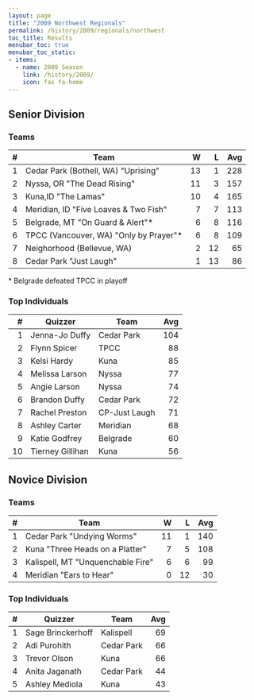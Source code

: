 ```yaml
---
layout: page
title: "2009 Northwest Regionals"
permalink: /history/2009/regionals/northwest
toc_title: Results
menubar_toc: true
menubar_toc_static:
- items:
  - name: 2009 Season
    link: /history/2009/
    icon: fas fa-home
---
```


## Senior Division

### Teams

|    # | Team                                   |    W |    L |  Avg |
| ---: | -------------------------------------- | ---: | ---: | ---: |
|    1 | Cedar Park (Bothell, WA) "Uprising"    |   13 |    1 |  228 |
|    2 | Nyssa, OR "The Dead Rising"            |   11 |    3 |  157 |
|    3 | Kuna,ID "The Lamas"                    |   10 |    4 |  165 |
|    4 | Meridian, ID "Five Loaves & Two Fish"  |    7 |    7 |  113 |
|    5 | Belgrade, MT "On Guard & Alert"*       |    6 |    8 |  116 |
|    6 | TPCC (Vancouver, WA) "Only by Prayer"* |    6 |    8 |  109 |
|    7 | Neighorhood (Bellevue, WA)             |    2 |   12 |   65 |
|    8 | Cedar Park "Just Laugh"                |    1 |   13 |   86 |

\* Belgrade defeated TPCC in playoff

### Top Individuals

|    # | Quizzer          | Team          |  Avg |
| ---: | ---------------- | ------------- | ---: |
|    1 | Jenna-Jo Duffy   | Cedar Park    |  104 |
|    2 | Flynn Spicer     | TPCC          |   88 |
|    3 | Kelsi Hardy      | Kuna          |   85 |
|    4 | Melissa Larson   | Nyssa         |   77 |
|    5 | Angie Larson     | Nyssa         |   74 |
|    6 | Brandon Duffy    | Cedar Park    |   72 |
|    7 | Rachel Preston   | CP-Just Laugh |   71 |
|    8 | Ashley Carter    | Meridian      |   68 |
|    9 | Katie Godfrey    | Belgrade      |   60 |
|   10 | Tierney Gillihan | Kuna          |   56 |

## Novice Division

### Teams

|    # | Team                              |    W |    L |  Avg |
| ---: | --------------------------------- | ---: | ---: | ---: |
|    1 | Cedar Park "Undying Worms"        |   11 |    1 |  140 |
|    2 | Kuna "Three Heads on a Platter"   |    7 |    5 |  108 |
|    3 | Kalispell, MT "Unquenchable Fire" |    6 |    6 |   99 |
|    4 | Meridian "Ears to Hear"           |    0 |   12 |   30 |

### Top Individuals

|    # | Quizzer           | Team       |  Avg |
| ---: | ----------------- | ---------- | ---: |
|    1 | Sage Brinckerhoff | Kalispell  |   69 |
|    2 | Adi Purohith      | Cedar Park |   66 |
|    3 | Trevor Olson      | Kuna       |   66 |
|    4 | Anita Jaganath    | Cedar Park |   44 |
|    5 | Ashley Mediola    | Kuna       |   43 |
